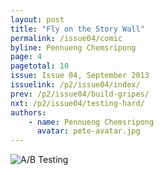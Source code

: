```yaml
---
layout: post
title: "Fly on the Story Wall"
permalink: /issue04/comic
byline: Pennueng Chemsripong
page: 4
pagetotal: 10
issue: Issue 04, September 2013
issuelink: /p2/issue04/index/
prev: /p2/issue04/build-gripes/
nxt: /p2/issue04/testing-hard/
authors:
    - name: Pennueng Chemsripong
      avatar: pete-avatar.jpg
---
```

![A/B Testing](/p2/images/comic/2.png)
